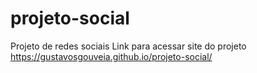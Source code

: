 # projeto-social
Projeto de redes sociais
Link para acessar site do projeto https://gustavosgouveia.github.io/projeto-social/
